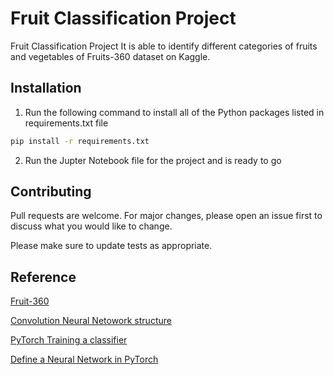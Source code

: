 # Fruit Classification Project

Fruit Classification Project It is able to identify different categories of fruits and vegetables of Fruits-360 dataset on Kaggle. 

## Installation
1. Run the following command to install all of the Python packages listed in requirements.txt file

```bash
pip install -r requirements.txt
```

2. Run the Jupter Notebook file for the project and is ready to go

## Contributing

Pull requests are welcome. For major changes, please open an issue first
to discuss what you would like to change.

Please make sure to update tests as appropriate.

## Reference

[Fruit-360](https://www.kaggle.com/datasets/moltean/fruits)

[Convolution Neural Netowork structure](https://www.kaggle.com/code/darkwyvern/fruits360-pytorch-cnn/notebook)

[PyTorch Training a classifier](https://pytorch.org/tutorials/beginner/blitz/cifar10_tutorial.html)

[Define a Neural Network in PyTorch](https://pytorch.org/tutorials/recipes/recipes/defining_a_neural_network.html)
